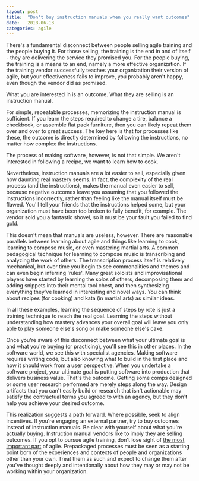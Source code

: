 ```yaml
---
layout: post
title:  "Don't buy instruction manuals when you really want outcomes"
date:   2018-06-13
categories: agile
---
```


There's a fundamental disconnect between people selling agile training and the people buying it.  For those selling, the training is the end in and of itself - they are delivering the service they promised you.  For the people buying, the training is a means to an end, namely a more effective organization.  If the training vendor successfully teaches your organization their version of agile, but your effectiveness fails to improve, you probably aren't happy, even though the vendor did as promised.

What you are interested in is an outcome.  What they are selling is an instruction manual.

For simple, repeatable processes, memorizing the instruction manual is sufficient.  If you learn the steps required to change a tire, balance a checkbook, or assemble flat pack furniture, then you can likely repeat them over and over to great success.  The key here is that for processes like these, the outcome is directly determined by following the instructions, no matter how complex the instructions.

The process of making software, however, is not that simple.  We aren't interested in following a recipe, we want to learn how to cook. 

Nevertheless, instruction manuals are a lot easier to sell, especially given how daunting real mastery seems. In fact, the complexity of the real process (and the instructions), makes the manual even easier to sell, because negative outcomes leave you assuming that you followed the instructions incorrectly, rather than feeling like the manual itself must be flawed.  You'll tell your friends that the instructions helped some, but your organization must have been too broken to fully benefit, for example.  The vendor sold you a fantastic shovel, so it must be your fault you failed to find gold.

This doesn't mean that manuals are useless, however.  There are reasonable parallels between learning about agile and things like learning to cook, learning to compose music, or even mastering martial arts.  A common pedagogical technique for learning to compose music is transcribing and analyzing the work of others.  The transcription process itself is relatively mechanical, but over time you begin to see commonalities and themes and can even begin inferring 'rules'.  Many great soloists and improvisational players have started by learning the solos of others, decomposing them and adding snippets into their mental tool chest, and then synthesizing everything they've learned in interesting and novel ways.  You can think about recipes (for cooking) and kata (in martial arts) as similar ideas.  

In all these examples, learning the sequence of steps by rote is just a training technique to reach the real goal.  Learning the steps without understanding how mastery advances your overall goal will leave you only able to play someone else's song or make someone else's cake.  

Once you're aware of this disconnect between what your ultimate goal is and what you're buying (or practicing), you'll see this in other places.  In the software world, we see this with specialist agencies.  Making software requires writing code, but also knowing what to build in the first place and how it should work from a user perspective.  When you undertake a software project, your ultimate goal is putting software into production that delivers business value.  That's the outcome.  Getting some comps designed or some user research performed are merely steps along the way.  Design artifacts that you can't easily build or research that isn't actionable may satisfy the contractual terms you agreed to with an agency, but they don't help you achieve your desired outcome.

This realization suggests a path forward.  Where possible, seek to align incentives.  If you're engaging an external partner, try to buy outcomes instead of instruction manuals.  Be clear with yourself about what you're actually buying.  Instruction manual vendors like to imply they are selling outcomes.  If you opt to pursue agile training, don't lose sight of [the most important part][agile-link] of agile.  Prepackaged processes must be seen as a starting point born of the experiences and contexts of people and organizations other than  your own.  Treat them as such and expect to change them after you've thought deeply and intentionally about how they may or may not be working within your organization.

[agile-link]: http://harmlessmachines.com/2018-03-01/the-most-important-part-of-agile